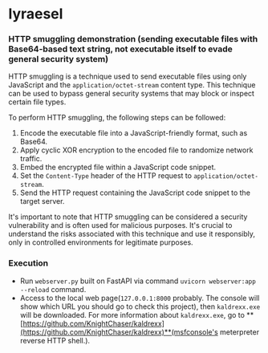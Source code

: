 # lyraesel

### HTTP smuggling demonstration (sending executable files with Base64-based text string, not executable itself to evade general security system)

HTTP smuggling is a technique used to send executable files using only JavaScript and the `application/octet-stream` content type. This technique can be used to bypass general security systems that may block or inspect certain file types.

To perform HTTP smuggling, the following steps can be followed:

1. Encode the executable file into a JavaScript-friendly format, such as Base64.
2. Apply cyclic XOR encryption to the encoded file to randomize network traffic.
3. Embed the encrypted file within a JavaScript code snippet.
4. Set the `Content-Type` header of the HTTP request to `application/octet-stream`.
5. Send the HTTP request containing the JavaScript code snippet to the target server.

It's important to note that HTTP smuggling can be considered a security vulnerability and is often used for malicious purposes. It's crucial to understand the risks associated with this technique and use it responsibly, only in controlled environments for legitimate purposes.

### Execution
- Run `webserver.py` built on FastAPI via command `uvicorn webserver:app --reload` command.
- Access to the local web page(`127.0.0.1:8000` probably. The console will show which URL you should go to check this project), then `kaldrexx.exe` will be downloaded. For more information about `kaldrexx.exe`, go to **[https://github.com/KnightChaser/kaldrexx](https://github.com/KnightChaser/kaldrexx)**(msfconsole's meterpreter reverse HTTP shell.).